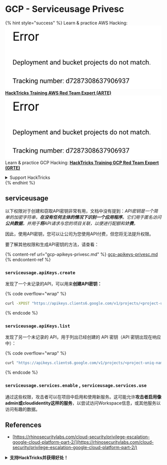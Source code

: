 # GCP - Serviceusage Privesc

{% hint style="success" %}
Learn & practice AWS Hacking:<img src="../../../.gitbook/assets/image (1) (1).png" alt="" data-size="line">[**HackTricks Training AWS Red Team Expert (ARTE)**](https://training.hacktricks.xyz/courses/arte)<img src="../../../.gitbook/assets/image (1) (1).png" alt="" data-size="line">\
Learn & practice GCP Hacking: <img src="../../../.gitbook/assets/image (2).png" alt="" data-size="line">[**HackTricks Training GCP Red Team Expert (GRTE)**<img src="../../../.gitbook/assets/image (2).png" alt="" data-size="line">](https://training.hacktricks.xyz/courses/grte)

<details>

<summary>Support HackTricks</summary>

* Check the [**subscription plans**](https://github.com/sponsors/carlospolop)!
* **Join the** 💬 [**Discord group**](https://discord.gg/hRep4RUj7f) or the [**telegram group**](https://t.me/peass) or **follow** us on **Twitter** 🐦 [**@hacktricks\_live**](https://twitter.com/hacktricks\_live)**.**
* **Share hacking tricks by submitting PRs to the** [**HackTricks**](https://github.com/carlospolop/hacktricks) and [**HackTricks Cloud**](https://github.com/carlospolop/hacktricks-cloud) github repos.

</details>
{% endhint %}

## serviceusage

以下权限对于创建和窃取API密钥非常有用，文档中没有提到：_API密钥是一个简单的加密字符串，**在没有任何主体的情况下识别一个应用程序**。它们用于匿名访问**公共数据**，并用于**将**API请求与您的项目关联，以便进行配额和**计费**。_

因此，使用API密钥，您可以让公司为您使用API付费，但您将无法提升权限。

要了解其他权限和生成API密钥的方法，请查看：

{% content-ref url="gcp-apikeys-privesc.md" %}
[gcp-apikeys-privesc.md](gcp-apikeys-privesc.md)
{% endcontent-ref %}

### `serviceusage.apiKeys.create`

发现了一个未记录的API，可以用来**创建API密钥：**

{% code overflow="wrap" %}
```bash
curl -XPOST "https://apikeys.clients6.google.com/v1/projects/<project-uniq-name>/apiKeys?access_token=$(gcloud auth print-access-token)"
```
{% endcode %}

### `serviceusage.apiKeys.list`

发现了另一个未记录的 API，用于列出已经创建的 API 密钥（API 密钥出现在响应中）：

{% code overflow="wrap" %}
```bash
curl "https://apikeys.clients6.google.com/v1/projects/<project-uniq-name>/apiKeys?access_token=$(gcloud auth print-access-token)"
```
{% endcode %}

### **`serviceusage.services.enable`** , **`serviceusage.services.use`**

通过这些权限，攻击者可以在项目中启用和使用新服务。这可能允许**攻击者启用像admin或cloudidentity这样的服务**，以尝试访问Workspace信息，或其他服务以访问有趣的数据。

## **References**

* [https://rhinosecuritylabs.com/cloud-security/privilege-escalation-google-cloud-platform-part-2/](https://rhinosecuritylabs.com/cloud-security/privilege-escalation-google-cloud-platform-part-2/)

<details>

<summary><strong>支持HackTricks并获得好处！</strong></summary>

您在**网络安全公司**工作吗？您想在HackTricks中看到您的**公司广告**吗？或者您想访问**PEASS的最新版本或下载HackTricks的PDF**吗？查看[**订阅计划**](https://github.com/sponsors/carlospolop)!

发现[**PEASS家族**](https://opensea.io/collection/the-peass-family)，我们独家的[**NFTs**](https://opensea.io/collection/the-peass-family)

获取[**官方PEASS和HackTricks周边**](https://peass.creator-spring.com)

**加入** [**💬**](https://emojipedia.org/speech-balloon/) [**Discord群组**](https://discord.gg/hRep4RUj7f)或[**电报群组**](https://t.me/peass)或**在Twitter上关注**我[**🐦**](https://github.com/carlospolop/hacktricks/tree/7af18b62b3bdc423e11444677a6a73d4043511e9/\[https:/emojipedia.org/bird/README.md)[**@carlospolopm**](https://twitter.com/carlospolopm)**.**

**分享您的黑客技巧，提交PR到** [**hacktricks github repo**](https://github.com/carlospolop/hacktricks)\*\*\*\*

**.**

</details>
